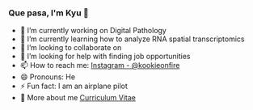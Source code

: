 ### Que pasa, I'm Kyu 👋

- 🔭 I’m currently working on Digital Pathology 
- 🌱 I’m currently learning how to analyze RNA spatial transcriptomics 
- 👯 I’m looking to collaborate on 
- 🤔 I’m looking for help with finding job opportunities
- 📫 How to reach me: [Instagram - @kookieonfire](https://www.instagram.com/kookieonfire/?hl=en)
- 😄 Pronouns: He
- ⚡ Fun fact: I am an airplane pilot 
- 💬 More about me [Curriculum Vitae](https://kukionfr.github.io/)
